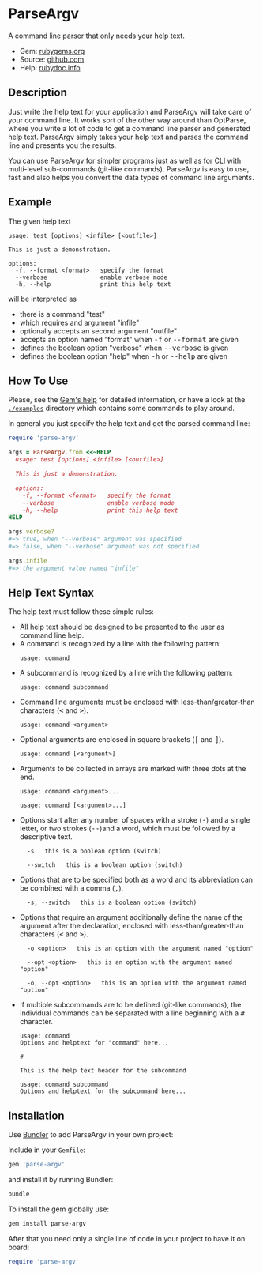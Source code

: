 # ParseArgv

A command line parser that only needs your help text.

- Gem: [rubygems.org](https://rubygems.org/gems/parse-argv)
- Source: [github.com](https://github.com/mblumtritt/parse-argvt)
- Help: [rubydoc.info](https://rubydoc.info/gems/parse-argv)

## Description

Just write the help text for your application and ParseArgv will take care of your command line. It works sort of the other way around than OptParse, where you write a lot of code to get a command line parser and generated help text. ParseArgv simply takes your help text and parses the command line and presents you the results.

You can use ParseArgv for simpler programs just as well as for CLI with multi-level sub-commands (git-like commands). ParseArgv is easy to use, fast and also helps you convert the data types of command line arguments.

## Example

The given help text

```
usage: test [options] <infile> [<outfile>]

This is just a demonstration.

options:
  -f, --format <format>   specify the format
  --verbose               enable verbose mode
  -h, --help              print this help text
```

will be interpreted as

- there is a command "test"
- which requires and argument "infile"
- optionally accepts an  second argument "outfile"
- accepts an option named "format" when <kbd>-f</kbd> or <kbd>--format</kbd> are given
- defines the boolean option "verbose" when <kbd>--verbose</kbd> is given
- defines the boolean option "help" when <kbd>-h</kbd> or <kbd>--help</kbd> are given

## How To Use

Please, see the [Gem's help](https://rubydoc.info/gems/parse-argv) for detailed information, or have a look at the  [`./examples`](./examples) directory which contains some commands to play around.

In general you just specify the help text and get the parsed command line:

```ruby
require 'parse-argv'

args = ParseArgv.from <<~HELP
  usage: test [options] <infile> [<outfile>]

  This is just a demonstration.

  options:
    -f, --format <format>   specify the format
    --verbose               enable verbose mode
    -h, --help              print this help text
HELP

args.verbose?
#=> true, when "--verbose" argument was specified
#=> false, when "--verbose" argument was not specified

args.infile
#=> the argument value named "infile"
```

## Help Text Syntax

The help text must follow these simple rules:

- All help text should be designed to be presented to the user as command line help.
- A command is recognized by a line with the following pattern:
  ```
  usage: command
  ```
- A subcommand is recognized by a line with the following pattern:
  ```
  usage: command subcommand
  ```
- Command line arguments must be enclosed with less-than/greater-than characters (<kbd><</kbd> and <kbd>></kbd>).
  ```
  usage: command <argument>
  ```
- Optional arguments are enclosed in square brackets (<kbd>[</kbd> and <kbd>]</kbd>).
  ```
  usage: command [<argument>]
  ```
- Arguments to be collected in arrays are marked with three dots at the end.
  ```
  usage: command <argument>...
  ```
  ```
  usage: command [<argument>...]
  ```
- Options start after any number of spaces with a stroke (<kbd>-</kbd>) and a single letter, or two strokes (<kbd>--</kbd>)and a word, which must be followed by a descriptive text.
  ```
    -s   this is a boolean option (switch)
  ```
  ```
    --switch   this is a boolean option (switch)
  ```
- Options that are to be specified both as a word and its abbreviation can be combined with a comma (<kbd>,</kbd>).
  ```
    -s, --switch   this is a boolean option (switch)
  ```
- Options that require an argument additionally define the name of the argument after the declaration, enclosed with less-than/greater-than characters (<kbd><</kbd> and <kbd>></kbd>).
  ```
    -o <option>   this is an option with the argument named "option"
  ```
  ```
    --opt <option>   this is an option with the argument named "option"
  ```
  ```
    -o, --opt <option>   this is an option with the argument named "option"
  ```
- If multiple subcommands are to be defined (git-like commands), the individual commands can be separated with a line beginning with a <kbd>#</kbd> character.
  ```
  usage: command
  Options and helptext for "command" here...

  #

  This is the help text header for the subcommand

  usage: command subcommand
  Options and helptext for the subcommand here...
  ```

## Installation

Use [Bundler](http://gembundler.com/) to add ParseArgv in your own project:

Include in your `Gemfile`:

```ruby
gem 'parse-argv'
```

and install it by running Bundler:

```bash
bundle
```

To install the gem globally use:

```bash
gem install parse-argv
```

After that you need only a single line of code in your project to have it on board:

```ruby
require 'parse-argv'
```

